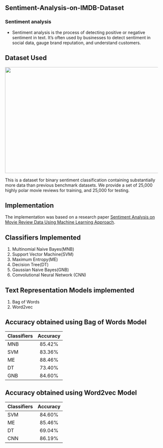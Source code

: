 ## Sentiment-Analysis-on-IMDB-Dataset

### Sentiment analysis

- Sentiment analysis is the process of detecting positive or negative sentiment in text. It’s often used by businesses to detect sentiment in social data, gauge brand reputation, and understand customers.

## Dataset Used

<p align="center">
<img src = "https://user-images.githubusercontent.com/48115585/116819261-f63e9600-ab8c-11eb-9d53-80031a8436e9.png" width="700" height="350" />
</p>


This is a dataset for binary sentiment classification containing substantially more data than previous benchmark datasets. We provide a set of 25,000 highly polar movie reviews for training, and 25,000 for testing.

## Implementation

The implementation was based on a research paper [Sentiment Analysis on Movie Review Data Using Machine Learning Approach](https://github.com/Chirag-Shilwant/Sentiment-Analysis-on-IMDB-Dataset/blob/main/paperSMAI.pdf).

## Classifiers Implemented
1. Multinomial Naive Bayes(MNB)
2. Support Vector Machine(SVM)
3. Maximum Entropy(ME)
4. Decision Tree(DT)
5. Gaussian Naive Bayes(GNB)
6. Convolutional Neural Network (CNN)

## Text Representation Models implemented
1. Bag of Words
2. Word2vec

## Accuracy obtained using Bag of Words Model
| Classifiers   | Accuracy   |
| --------------|:----------:|
| MNB           |   85.42%   | 
| SVM           |   83.36%   |   
| ME            |   88.46%   |
| DT            |   73.40%   |
| GNB           |   84.60%   |


## Accuracy obtained using Word2vec Model
| Classifiers   | Accuracy   |
| --------------|:----------:| 
| SVM           |   84.60%   |   
| ME            |   85.46%   |
| DT            |   69.04%   |
| CNN           |   86.19%   |
